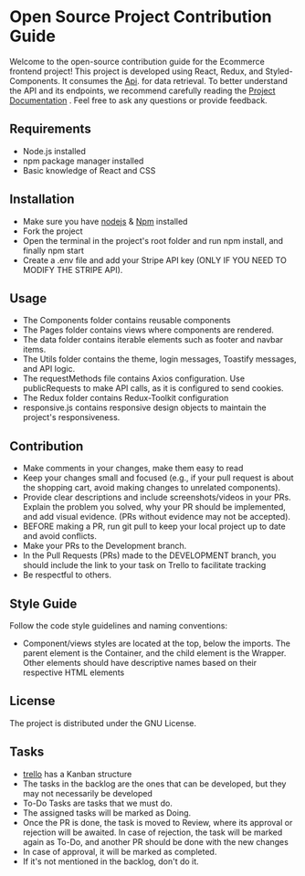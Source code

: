 
# Open Source Project Contribution Guide

Welcome to the open-source contribution guide for the Ecommerce frontend project! This project is developed using React, Redux, and Styled-Components. It consumes the [Api](https://github.com/yamilt351/api-rest). 
for data retrieval. To better understand the API and its endpoints, we recommend carefully reading the [Project Documentation](https://documenter.getpostman.com/view/21643141/2s93sXcaLf#f3eb5112-676b-46c6-89a2-f5dd6b6c0927) . Feel free to ask any questions or provide feedback. 

## Requirements

- Node.js installed
- npm package manager installed
- Basic knowledge of React and CSS


## Installation
- Make sure you have [nodejs](https://nodejs.org/en) & [Npm](https://docs.npmjs.com/downloading-and-installing-node-js-and-npm) installed
- Fork the project
- Open the terminal in the project's root folder and run npm install, and finally npm start
- Create a .env file and add your Stripe API key (ONLY IF YOU NEED TO MODIFY THE STRIPE API).

## Usage
- The Components folder contains reusable components
- The Pages folder contains views where components are rendered.
- The data folder contains iterable elements such as footer and navbar items.
- The Utils folder contains the theme, login messages, Toastify messages, and API logic.
- The requestMethods file contains Axios configuration. Use publicRequests to make API calls, as it is configured to send cookies.
- The Redux folder contains Redux-Toolkit configuration
- responsive.js contains responsive design objects to maintain the project's responsiveness.

## Contribution
- Make comments in your changes, make them easy to read
- Keep your changes small and focused (e.g., if your pull request is about the shopping cart, avoid making changes to unrelated components).
- Provide clear descriptions and include screenshots/videos in your PRs. Explain the problem you solved, why your PR should be implemented, and add visual evidence. (PRs without evidence may not be accepted).
- BEFORE making a PR, run git pull to keep your local project up to date and avoid conflicts.
- Make your PRs to the Development branch.
- In the Pull Requests (PRs) made to the DEVELOPMENT branch, you should include the link to your task on Trello to facilitate tracking
- Be respectful to others.
  
## Style Guide

Follow the code style guidelines and naming conventions:
- Component/views styles are located at the top, below the imports. The parent element is the Container, and the child element is the Wrapper. Other elements should have descriptive names based on their respective HTML elements

## License

The project is distributed under the GNU License.

## Tasks
- [trello](https://trello.com/b/PZR0coVQ/ecomerce-frontend) has a Kanban structure
- The tasks in the backlog are the ones that can be developed, but they may not necessarily be developed
- To-Do Tasks are tasks that we must do.
- The assigned tasks will be marked as Doing.
- Once the PR is done, the task is moved to Review, where its approval or rejection will be awaited. In case of rejection, the task will be marked again as To-Do, and another PR should be done with the new changes
- In case of approval, it will be marked as completed.
- If it's not mentioned in the backlog, don't do it.

